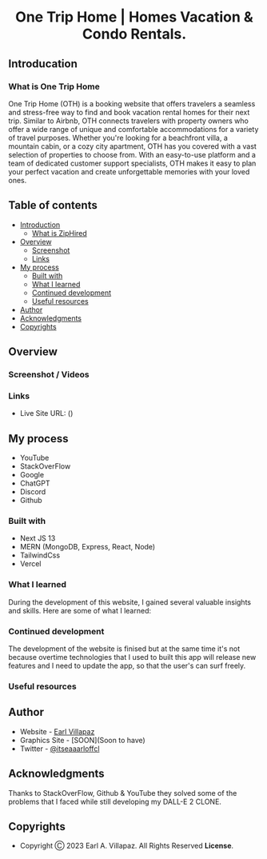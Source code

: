 # <h1 align="center"> One Trip Home | Homes Vacation & Condo Rentals. </h1>

## Introducation

### What is One Trip Home
One Trip Home (OTH) is a booking website that offers travelers a seamless and stress-free way to find and book vacation rental homes for their next trip. Similar to Airbnb, OTH connects travelers with property owners who offer a wide range of unique and comfortable accommodations for a variety of travel purposes. Whether you're looking for a beachfront villa, a mountain cabin, or a cozy city apartment, OTH has you covered with a vast selection of properties to choose from. With an easy-to-use platform and a team of dedicated customer support specialists, OTH makes it easy to plan your perfect vacation and create unforgettable memories with your loved ones.

## Table of contents

- [Introduction](#introduction)
  - [What is ZipHired](#what-is-one-trip-home)
- [Overview](#overview)
  - [Screenshot](#screenshot)
  - [Links](#links)
- [My process](#my-process)
  - [Built with](#built-with)
  - [What I learned](#what-i-learned)
  - [Continued development](#continued-development)
  - [Useful resources](#useful-resources)
- [Author](#author)
- [Acknowledgments](#acknowledgments)
- [Copyrights](#copyrights)

## Overview

### Screenshot / Videos



### Links

- Live Site URL: ()

## My process

- YouTube
- StackOverFlow
- Google
- ChatGPT
- Discord
- Github

### Built with

- Next JS 13
- MERN (MongoDB, Express, React, Node)
- TailwindCss
- Vercel

### What I learned

During the development of this website, I gained several valuable insights and skills. Here are some of what I learned:


### Continued development

The development of the website is finised but at the same time it's not because overtime technologies that I used to built this app will release new features and I need to update the app, so that the user's can surf freely.

### Useful resources
 

## Author

- Website - [Earl Villapaz](https://iearl-v.me/)
- Graphics Site - [SOON](Soon to have)
- Twitter - [@itseaaarloffcl](https://www.twitter.com/itseaaarloffcl)


## Acknowledgments

Thanks to StackOverFlow, Github & YouTube they solved some of the problems that I faced while still developing my DALL-E 2 CLONE.

## Copyrights

- Copyright Ⓒ 2023 Earl A. Villapaz. All Rights Reserved **License**.

